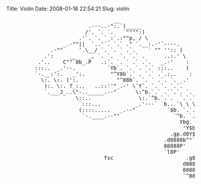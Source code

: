 Title: Violin
Date: 2008-01-16 22:54:21
Slug: violin

<pre>
                                  __
                          .---..-":.`(_____
                         /'. `. `.   `"""":)
                       .'`. `. `_:`.:""p, / \
                  _.-""||  `..'`. `.` ." `.__:.-'`----.
              .-""     '.\__/ `. `. ` .`.    ` "" '':: )
            .':     __    _, `. `.  `. `.` .      ..:.' \
          .'..    C""`8b_.P   .:`. `. ` .` .`.   _.-'    :
         :::..  _.'--.          `Yb`. `. `. `.` :::..    (
         `-.__:':.   _':.        "^Y8b`.` . `.` .`.:..    :
           \:. \:. (':.            "^88b`. `. ` .`. `. _.'
            ):. \:. 7_:..   ..::''"_.-' \`Y`. `. `. `.`.
            `.___J_..\"-.._____.--"      \:^b.`.` .``.`. `.
                      \::..               \:.`^b.`.`.  `.`.`\       .d8b.
                       `:::...           _.'---` `b.. `\ \ \\`.    d88888b
                       (::::.....   _.--"          `$b. `.`.\\.\.dbY88888P
                        `-.____.--""                 `^b. `.\\\ `Y^"`^8P'
                                                       Ybg. \`.`. \       _.d8b
                                                        'Y$b.`\\\\ `.   _d8888P
                                                    .gp.d8Y$$b.`\\.__\d888P"
                                                  .d8888b^"`Y$$b.``.._`  `.
                                                  88888P'    `Y$P'__  `.   \
                                                  `l8P'        Y  _ `.  \    )
                               fsc                       .g8p.d8b o) :   :  (
                                                        d88888b8P`.`"   .'   :
                                                        888888P    \ `""   _.'
                                                        `^888P'     `.___.'
</pre>
